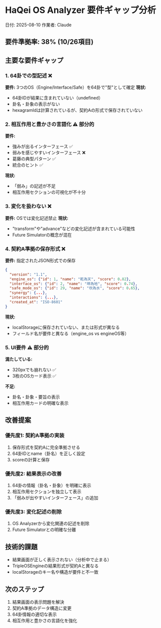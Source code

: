 # HaQei OS Analyzer 要件ギャップ分析
日付: 2025-08-10
作業者: Claude

## 要件準拠率: 38% (10/26項目)

## 主要な要件ギャップ

### 1. 64卦での型記述 ❌
**要件:** 3つのOS（Engine/Interface/Safe）を64卦で"型"として確定
**現状:** 
- 64卦IDが結果に含まれていない（undefined）
- 卦名・卦象の表示がない
- hexagramIdは計算されているが、契約Aの形式で保存されていない

### 2. 相互作用と豊かさの言語化 ⚠️ 部分的
**要件:** 
- 強みが出るインターフェース ✅
- 弱みを感じやすいインターフェース ❌
- 葛藤の典型パターン ✅
- 統合のヒント ✅

**現状:**
- 「弱み」の記述が不足
- 相互作用セクションの可視化が不十分

### 3. 変化を扱わない ❌
**要件:** OSでは変化記述禁止
**現状:** 
- "transform"や"advance"などの変化記述が含まれている可能性
- Future Simulatorの概念が混在

### 4. 契約A準拠の保存形式 ❌
**要件:** 指定されたJSON形式での保存
```json
{
  "version": "1.1",
  "engine_os": {"id": 1, "name": "乾為天", "score": 0.82},
  "interface_os": {"id": 2, "name": "坤為地", "score": 0.74},
  "safe_mode_os": {"id": 29, "name": "坎為水", "score": 0.65},
  "synergy": {...},
  "interactions": {...},
  "created_at": "ISO-8601"
}
```

**現状:**
- localStorageに保存されていない、または形式が異なる
- フィールド名が要件と異なる（engine_os vs engineOS等）

### 5. UI要件 ⚠️ 部分的
**満たしている:**
- 320pxでも崩れない ✅
- 3枚のOSカード表示 ✅

**不足:**
- 卦名・卦象・要旨の表示
- 相互作用カードの明確な表示

## 改善提案

### 優先度1: 契約A準拠の実装
1. 保存形式を契約Aに完全準拠させる
2. 64卦IDとname（卦名）を正しく設定
3. scoreの計算と保存

### 優先度2: 結果表示の改善
1. 64卦の情報（卦名・卦象）を明確に表示
2. 相互作用セクションを独立して表示
3. 「弱みが出やすいインターフェース」の追加

### 優先度3: 変化記述の削除
1. OS Analyzerから変化関連の記述を削除
2. Future Simulatorとの明確な分離

## 技術的課題
- 結果画面が正しく表示されない（分析中で止まる）
- TripleOSEngineの結果形式が契約Aと異なる
- localStorageのキー名や構造が要件と不一致

## 次のステップ
1. 結果画面の表示問題を解決
2. 契約A準拠のデータ構造に変更
3. 64卦情報の適切な表示
4. 相互作用と豊かさの言語化を強化